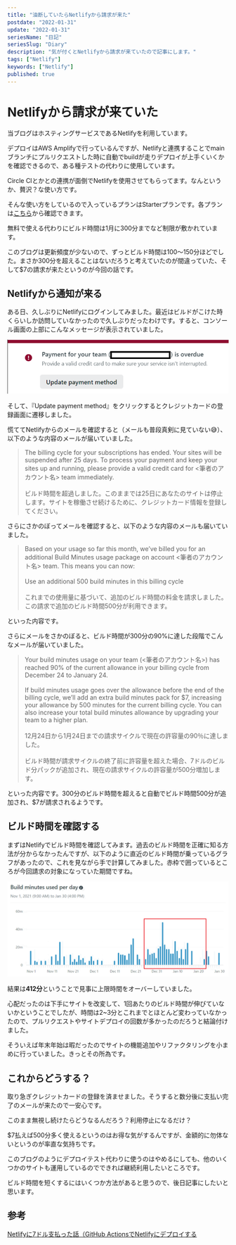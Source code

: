 ```yaml
---
title: "油断していたらNetlifyから請求が来た"
postdate: "2022-01-31"
update: "2022-01-31"
seriesName: "日記"
seriesSlug: "Diary"
description: "気が付くとNetlifyから請求が来ていたので記事にします。"
tags: ["Netlify"]
keywords: ["Netlify"]
published: true
---
```


# Netlifyから請求が来ていた

当ブログはホスティングサービスであるNetlifyを利用しています。

デプロイはAWS Amplifyで行っているんですが、Netlifyと連携することでmainブランチにプルリクエストした時に自動でbuildが走りデプロイが上手くいくかを確認できるので、ある種テストの代わりに使用しています。

<aside>

Circle CIとかとの連携が面倒でNetlifyを使用させてもらってます。なんというか、贅沢？な使い方です。

</aside>

そんな使い方をしているので入っているプランはStarterプランです。各プランは[こちら](https://www.netlify.com/pricing/)から確認できます。

無料で使える代わりにビルド時間は1月に300分までなど制限が敷かれています。

このブログは更新頻度が少ないので、ずっとビルド時間は100～150分ほどでした。まさか300分を超えることはないだろうと考えていたのが間違っていた、そして$7の請求が来たというのが今回の話です。

## Netlifyから通知が来る

ある日、久しぶりにNetlifyにログインしてみました。最近はビルドがこけた時くらいしか訪問していなかったので久しぶりだったわけです。すると、コンソール画面の上部にこんなメッセージが表示されていました。

![](./images/image01.png)

そして、『Update payment method』をクリックするとクレジットカードの登録画面に遷移しました。

慌ててNetlifyからのメールを確認すると（メールも普段真剣に見ていない😅）、以下のような内容のメールが届いていました。

> The billing cycle for your subscriptions has ended. Your sites will be suspended after 25 days. To process your payment and keep your sites up and running, please provide a valid credit card for <筆者のアカウント名> team immediately.<br><br>ビルド時間を超過しました。このままでは25日にあなたのサイトは停止します。サイトを稼働させ続けるために、クレジットカード情報を登録してください。

さらにさかのぼってメールを確認すると、以下のような内容のメールも届いていました。

> Based on your usage so far this month, we’ve billed you for an additional Build Minutes usage package on account <筆者のアカウント名> team. This means you can now:<br><br>Use an additional 500 build minutes in this billing cycle<br><br>これまでの使用量に基づいて、追加のビルド時間の料金を請求しました。この請求で追加のビルド時間500分が利用できます。

といった内容です。

さらにメールをさかのぼると、ビルド時間が300分の90%に達した段階でこんなメールが届いていました。

> Your build minutes usage on your team (<筆者のアカウント名>) has reached 90% of the current allowance in your billing cycle from December 24 to January 24.<br><br>If build minutes usage goes over the allowance before the end of the billing cycle, we’ll add an extra build minutes pack for $7, increasing your allowance by 500 minutes for the current billing cycle. You can also increase your total build minutes allowance by upgrading your team to a higher plan.<br><br>12月24日から1月24日までの請求サイクルで現在の許容量の90％に達しました。<br><br>ビルド時間が請求サイクルの終了前に許容量を超えた場合、7ドルのビルド分パックが追加され、現在の請求サイクルの許容量が500分増加します。

といった内容です。300分のビルド時間を超えると自動でビルド時間500分が追加され、$7が請求されるようです。

## ビルド時間を確認する

まずはNetlifyでビルド時間を確認してみます。過去のビルド時間を正確に知る方法が分からなかったんですが、以下のように直近のビルド時間が乗っているグラフがあったので、これを見ながら手で計算してみました。赤枠で囲っているところが今回請求の対象になっていた期間ですね。

![](./images/image02.png)

結果は**412分**ということで見事に上限時間をオーバーしていました。

心配だったのは下手にサイトを改変して、1回あたりのビルド時間が伸びていないかということでしたが、時間は2~3分とこれまでとほとんど変わっていなかったので、プルリクエストやサイトデプロイの回数が多かったのだろうと結論付けました。

そういえば年末年始は暇だったのでサイトの機能追加やリファクタリングを小まめに行っていました。きっとその所為です。

## これからどうする？

取り急ぎクレジットカードの登録を済ませました。そうすると数分後に支払い完了のメールが来たので一安心です。

<aside>

このまま無視し続けたらどうなるんだろう？利用停止になるだけ？

</aside>

$7払えば500分多く使えるというのはお得な気がするんですが、金額的に勿体ないというのが率直な気持ちです。

このブログのようにデプロイテスト代わりに使うのはやめるにしても、他のいくつかのサイトも運用しているのでできれば継続利用したいところです。

ビルド時間を短くするにはいくつか方法があると思うので、後日記事にしたいと思います。

## 参考

[Netlifyに7ドル支払った話（GitHub ActionsでNetlifyにデプロイする](https://blog.70-10.net/2020/05/31/github-actions-deploy-netlify/)